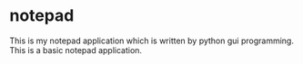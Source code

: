 # notepad

This is my notepad application which is written by python gui programming.
This is a basic notepad application.
